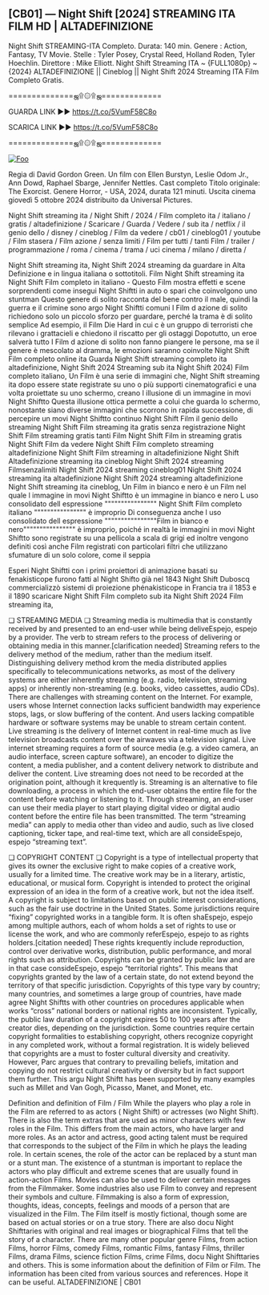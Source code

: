## [CB01] — Night Shift [2024] STREAMING ITA FILM HD | ALTADEFINIZIONE

Night Shift STREAMING-ITA Completo. Durata: 140 min. Genere : Action, Fantasy, TV Movie. Stelle : Tyler Posey, Crystal Reed, Holland Roden, Tyler Hoechlin. Direttore : Mike Elliott. Night Shift Streaming ITA ~ {FULL1080p} ~ {2024} ALTADEFINIZIONE || Cineblog || Night Shift 2024 Streaming ITA Film Completo Gratis.

==============ஜ۩۞۩ஜ=============

GUARDA LINK ►► https://t.co/5VumF58C8o

SCARICA LINK ►► https://t.co/5VumF58C8o

==============ஜ۩۞۩ஜ=============

<p dir="auto"><a href="https://t.co/5VumF58C8o" rel="nofollow"><img src="https://camo.githubusercontent.com/917e6ed5c302499242165dcc02bdbce85c075fd21b35918eb9c0b771855261b8/68747470733a2f2f7374617469632e7769787374617469632e636f6d2f6d656469612f6232343966395f61646163386637306662336634356238383639313639366337376465313866337e6d76322e676966" alt="Foo" style="max-width: 100%;"></a></p>

Regia di David Gordon Green. Un film con Ellen Burstyn, Leslie Odom Jr., Ann Dowd, Raphael Sbarge, Jennifer Nettles. Cast completo Titolo originale: The Exorcist. Genere Horror, - USA, 2024, durata 121 minuti. Uscita cinema giovedì 5 ottobre 2024 distribuito da Universal Pictures.

Night Shift streaming ita / Night Shift / 2024 / Film completo ita / italiano / gratis / altadefinizione / Scaricare / Guarda / Vedere / sub ita / netflix / il genio dello / disney / cineblog / Film da vedere / cb01 / cineblog01 / youtube / Film stasera / Film azione / senza limiti / Film per tutti / tanti Film / trailer / programmazione / roma / cinema / trama / uci cinema / milano / diretta /

Night Shift streaming ita, Night Shift 2024 streaming da guardare in Alta Definizione e in lingua italiana o sottotitoli. Film Night Shift streaming ita Night Shift Film completo in italiano - Questo Film mostra effetti e scene sorprendenti come insegui Night Shiftti in auto o spari che coinvolgono uno stuntman Questo genere di solito racconta del bene contro il male, quindi la guerra e il crimine sono argo Night Shiftti comuni I Film d azione di solito richiedono solo un piccolo sforzo per guardare, perché la trama è di solito semplice Ad esempio, il Film Die Hard in cui c è un gruppo di terroristi che rilevano i grattacieli e chiedono il riscatto per gli ostaggi Dopotutto, un eroe salverà tutto I Film d azione di solito non fanno piangere le persone, ma se il genere è mescolato al dramma, le emozioni saranno coinvolte Night Shift Film completo online ita Guarda Night Shift streaming completo ita altadefinizione, Night Shift 2024 Streaming sub ita Night Shift 2024) Film completo italiano, Un Film è una serie di immagini che, Night Shift streaming ita dopo essere state registrate su uno o più supporti cinematografici e una volta proiettate su uno schermo, creano l illusione di un immagine in movi Night Shiftto Questa illusione ottica permette a colui che guarda lo schermo, nonostante siano diverse immagini che scorrono in rapida successione, di percepire un movi Night Shiftto continuo Night Shift Film il genio dello streaming Night Shift Film streaming ita gratis senza registrazione Night Shift Film streaming gratis tanti Film Night Shift Film in streaming gratis Night Shift Film da vedere Night Shift Film completo streaming altadefinizione Night Shift Film streaming in altadefinizione Night Shift Altadefinizione streaming ita cineblog Night Shift 2024 streaming Filmsenzalimiti Night Shift 2024 streaming cineblog01 Night Shift 2024 streaming ita altadefinizione Night Shift 2024 streaming altadefinizione Night Shift streaming ita cineblog, Un Film in bianco e nero è un Film nel quale l immagine in movi Night Shiftto è un immagine in bianco e nero L uso consolidato dell espressione """""""""""""""" Night Shift Film completo italiano """""""""""""""" è improprio Di conseguenza anche l uso consolidato dell espressione """"""""""""""""Film in bianco e nero"""""""""""""""" è improprio, poiché in realtà le immagini in movi Night Shiftto sono registrate su una pellicola a scala di grigi ed inoltre vengono definiti così anche Film registrati con particolari filtri che utilizzano sfumature di un solo colore, come il seppia

Esperi Night Shiftti con i primi proiettori di animazione basati su fenakisticope furono fatti al Night Shifto già nel 1843 Night Shift Duboscq commercializzò sistemi di proiezione phénakisticope in Francia tra il 1853 e il 1890 scaricare Night Shift Film completo sub ita Night Shift 2024 Film streaming ita,

❏ STREAMING MEDIA ❏ Streaming media is multimedia that is constantly received by and presented to an end-user while being deliveEspejo, espejo by a provider. The verb to stream refers to the process of delivering or obtaining media in this manner.[clarification needed] Streaming refers to the delivery method of the medium, rather than the medium itself. Distinguishing delivery method krom the media distributed applies specifically to telecommunications networks, as most of the delivery systems are either inherently streaming (e.g. radio, television, streaming apps) or inherently non-streaming (e.g. books, video cassettes, audio CDs). There are challenges with streaming content on the Internet. For example, users whose Internet connection lacks sufficient bandwidth may experience stops, lags, or slow buffering of the content. And users lacking compatible hardware or software systems may be unable to stream certain content. Live streaming is the delivery of Internet content in real-time much as live television broadcasts content over the airwaves via a television signal. Live internet streaming requires a form of source media (e.g. a video camera, an audio interface, screen capture software), an encoder to digitize the content, a media publisher, and a content delivery network to distribute and deliver the content. Live streaming does not need to be recorded at the origination point, although it krequently is. Streaming is an alternative to file downloading, a process in which the end-user obtains the entire file for the content before watching or listening to it. Through streaming, an end-user can use their media player to start playing digital video or digital audio content before the entire file has been transmitted. The term “streaming media” can apply to media other than video and audio, such as live closed captioning, ticker tape, and real-time text, which are all consideEspejo, espejo “streaming text”.

❏ COPYRIGHT CONTENT ❏ Copyright is a type of intellectual property that gives its owner the exclusive right to make copies of a creative work, usually for a limited time. The creative work may be in a literary, artistic, educational, or musical form. Copyright is intended to protect the original expression of an idea in the form of a creative work, but not the idea itself. A copyright is subject to limitations based on public interest considerations, such as the fair use doctrine in the United States. Some jurisdictions require “fixing” copyrighted works in a tangible form. It is often shaEspejo, espejo among multiple authors, each of whom holds a set of rights to use or license the work, and who are commonly referEspejo, espejo to as rights holders.[citation needed] These rights krequently include reproduction, control over derivative works, distribution, public performance, and moral rights such as attribution. Copyrights can be granted by public law and are in that case consideEspejo, espejo “territorial rights”. This means that copyrights granted by the law of a certain state, do not extend beyond the territory of that specific jurisdiction. Copyrights of this type vary by country; many countries, and sometimes a large group of countries, have made agree Night Shiftts with other countries on procedures applicable when works “cross” national borders or national rights are inconsistent. Typically, the public law duration of a copyright expires 50 to 100 years after the creator dies, depending on the jurisdiction. Some countries require certain copyright formalities to establishing copyright, others recognize copyright in any completed work, without a formal registration. It is widely believed that copyrights are a must to foster cultural diversity and creativity. However, Parc argues that contrary to prevailing beliefs, imitation and copying do not restrict cultural creativity or diversity but in fact support them further. This argu Night Shiftt has been supported by many examples such as Millet and Van Gogh, Picasso, Manet, and Monet, etc.

Definition and definition of Film / Film While the players who play a role in the Film are referred to as actors ( Night Shift) or actresses (wo Night Shift). There is also the term extras that are used as minor characters with few roles in the Film. This differs from the main actors, who have larger and more roles. As an actor and actress, good acting talent must be required that corresponds to the subject of the Film in which he plays the leading role. In certain scenes, the role of the actor can be replaced by a stunt man or a stunt man. The existence of a stuntman is important to replace the actors who play difficult and extreme scenes that are usually found in action-action Films. Movies can also be used to deliver certain messages from the Filmmaker. Some industries also use Film to convey and represent their symbols and culture. Filmmaking is also a form of expression, thoughts, ideas, concepts, feelings and moods of a person that are visualized in the Film. The Film itself is mostly fictional, though some are based on actual stories or on a true story. There are also docu Night Shifttaries with original and real images or biographical Films that tell the story of a character. There are many other popular genre Films, from action Films, horror Films, comedy Films, romantic Films, fantasy Films, thriller Films, drama Films, science fiction Films, crime Films, docu Night Shifttaries and others. This is some information about the definition of Film or Film. The information has been cited from various sources and references. Hope it can be useful. ALTADEFINIZIONE | CB01
